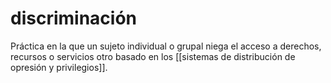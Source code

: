 # discriminación
Práctica en la que un sujeto individual o grupal niega el acceso a derechos, recursos o servicios otro basado en los [[sistemas de distribución de opresión y privilegios]].
